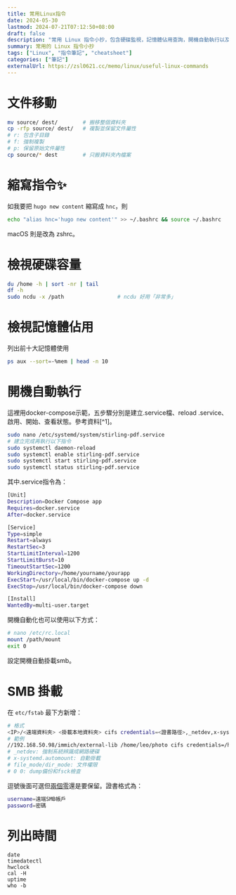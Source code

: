```yaml
---
title: 常用Linux指令
date: 2024-05-30
lastmod: 2024-07-21T07:12:50+08:00
draft: false
description: "常用 Linux 指令小抄，包含硬碟監視，記憶體佔用查詢，開機自動執行以及SMB掛載。"
summary: 常用的 Linux 指令小抄
tags: ["Linux", "指令筆記", "cheatsheet"]
categories: ["筆記"]
externalUrl: https://zsl0621.cc/memo/linux/useful-linux-commands
---
```


# 文件移動

```sh
mv source/ dest/        # 搬移整個資料夾
cp -rfp source/ dest/   # 複製並保留文件屬性
# r: 包含子目錄
# f: 強制複製
# p: 保留原始文件屬性
cp source/* dest        # 只搬資料夾內檔案
```

# 縮寫指令✨

如我要把 `hugo new content` 縮寫成 `hnc`，則

```sh
echo "alias hnc='hugo new content'" >> ~/.bashrc && source ~/.bashrc
```

macOS 則是改為 zshrc。

# 檢視硬碟容量

```sh
du /home -h | sort -nr | tail
df -h
sudo ncdu -x /path                 # ncdu 好用「非常多」
```

# 檢視記憶體佔用

列出前十大記憶體使用

```sh
ps aux --sort=-%mem | head -n 10
```

# 開機自動執行

這裡用docker-compose示範，五步驟分別是建立.service檔、reload .service、啟用、開始、查看狀態。參考資料[^1]。

```sh
sudo nano /etc/systemd/system/stirling-pdf.service
# 建立完成再執行以下指令
sudo systemctl daemon-reload
sudo systemctl enable stirling-pdf.service
sudo systemctl start stirling-pdf.service
sudo systemctl status stirling-pdf.service
```

其中.service指令為：

```sh
[Unit]
Description=Docker Compose app
Requires=docker.service
After=docker.service

[Service]
Type=simple
Restart=always
RestartSec=3
StartLimitInterval=1200
StartLimitBurst=10
TimeoutStartSec=1200
WorkingDirectory=/home/yourname/yourapp
ExecStart=/usr/local/bin/docker-compose up -d
ExecStop=/usr/local/bin/docker-compose down

[Install]
WantedBy=multi-user.target
```

開機自動化也可以使用以下方式：

```sh
# nano /etc/rc.local
mount /path/mount
exit 0
```

設定開機自動掛載smb。

# SMB 掛載

在 `etc/fstab` 最下方新增：

```sh
# 格式
<IP>/<遠端資料夾> <掛載本地資料夾> cifs credentials=<證書路徑>,_netdev,x-systemd.automount,file_mode=0777,dir_mode=0777 0 0
# 範例
//192.168.50.98/immich/external-lib /home/leo/photo cifs credentials=/home/leo/.cifs,_netdev 0 0
# _netdev: 強制系統辨識成網路硬碟
# x-systemd.automount: 自動掛載
# file_mode/dir_mode: 文件權限
# 0 0: dump備份和fsck檢查
```

逗號後面可選但[兩個零](https://rain.tips/2024/02/06/%E5%AF%A6%E6%88%B0%E6%95%99%E5%AD%B8%EF%BC%9A%E5%AF%A6%E7%8F%BEubuntu%E7%92%B0%E5%A2%83%E4%B8%AD%E9%AB%98%E6%95%88%E7%9A%84%E7%A1%AC%E7%A2%9F%E5%85%B1%E4%BA%AB/)還是要保留。證書格式為：

```sh
username=遠端SMB帳戶
password=密碼
```

# 列出時間

```shell
date
timedatectl
hwclock
cal -H
uptime
who -b
```
